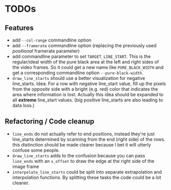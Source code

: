 # TODOs

## Features

- add `--col-range` commandline option
- add `--framerate` commandline option (replacing the previously used *positional* framerate parameter)
- add commandline parameter to set `TARGET_LINE_START`. This is the regular/ideal width of the pure black
  area at the left and right sides of the video frames. So it could get a new name like `PURE_BLACK_WIDTH`
  and get a corresponding commandline option `--pure-black-width`.
- `draw_line_starts` should use a better visualization for negative line_starts. Idea: For a row with negative line_start value, fill up the pixels from the *opposite* side with a bright (e.g. red) color that
  indicates the area where information is lost. Actually this idea should be expanded to all **extreme** line_start values. (big positive line_starts are also leading to data loss.)

## Refactoring / Code cleanup

- `line_ends` do not actually refer to end positions, instead they're just line_starts
  determined by scanning from the end (right side) of the rows. this distinction should be made clearer
  because I bet it will utterly confuse some people.
- `draw_line_starts` adds to the confusion because you can pass `line_ends` with an `x_offset` to draw
  the edge at the right side of the image frame
- `interpolate_line_starts` could be split into separate extrapolation and interpolation functions. By
  splitting these tasks the code could be a lot cleaner.
